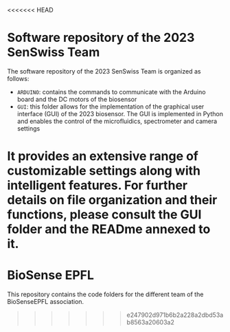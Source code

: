 <<<<<<< HEAD
# Software repository of the 2023 SenSwiss Team

The software repository of the 2023 SenSwiss Team is organized as follows:

- `ARDUINO`: contains the commands to communicate with the Arduino board and the DC motors of the biosensor
- `GUI`: this folder allows for the implementation of the graphical user interface (GUI) of the 2023 biosensor. The GUI is implemented in Python and enables the control of the microfluidics, spectrometer and camera settings

It provides an extensive range of customizable settings along with intelligent features. For further details on file organization and their functions, please consult the GUI folder and the READme annexed to it.
=======
# BioSense EPFL
This repository contains the code folders for the different team of the BioSenseEPFL association.
>>>>>>> e247902d971b6b2a228a2dbd53ab8563a20603a2

